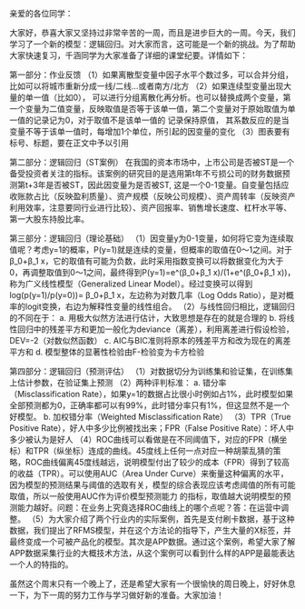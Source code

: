 亲爱的各位同学：



大家好，恭喜大家又坚持过非常辛苦的一周，而且是进步巨大的一周。今天，我们学习了一个新的模型：逻辑回归。对大家而言，这可能是一个新的挑战。为了帮助大家快速复习，千涵同学为大家准备了详细的课堂纪要。详情如下：



第一部分：作业反馈 （1）如果离散型变量中因子水平个数过多，可以合并分组，比如可以将城市重新分成一线/二线...或者南方/北方 （2）如果连续型变量出现大量的单一值（比如0）， 可以进行分组离散化再分析。也可以替换成两个变量，第一个变量为二值变量，反映取值是否等于该单一值，第二个变量对于原始取值为单一值的记录记为0，对于取值不是该单一值的 记录保持原值， 其系数反应的是当变量不等于该单一值时，每增加1个单位，所引起的因变量的变化 （3）图表要有标号、标题，要在正文中予以引用





第二部分：逻辑回归（ST案例） 在我国的资本市场中，上市公司是否被ST是一个备受投资者关注的指标。该案例的研究目的是选用第t年不亏损公司的财务数据预测第t+3年是否被ST，因此因变量为是否被ST, 这是一个0-1变量。自变量包括应收账款占比（反映盈利质量）、资产规模（反映公司规模）、资产周转率（反映资产利用效率，注意要同行业进行比较）、资产回报率、销售增长速度、杠杆水平等、第一大股东持股比率。



第三部分：逻辑回归（理论基础） （1）因变量y为0-1变量，如何将它变为连续取值呢？考虑y=1的概率，P(y=1)就是连续的变量，但概率的取值在0～1之间。对于β_0+β_1 x，它的取值有可能为负数，此时采用指数变换可以将数据变化为大于0，再调整取值到0～1之间，最终得到P(y=1)=e^(β_0+β_1 x)/(1+e^(β_0+β_1 x))，称为广义线性模型（Generalized Linear Model）。经过变换可以得到log(p(y=1)/p(y=0))= β_0+β_1 x，左边称为对数几率（Log Odds Ratio），是对概率的logit变换，右边为解释性变量的线性组合。 （2）与线性回归相比，逻辑回归的不同在于： a. 用极大似然方法进行估计，大致思想是存在的就是合理的 b. 将线性回归中的残差平方和更加一般化为deviance（离差），利用离差进行假设检验，DEV=-2（对数似然函数） c. AIC与BIC准则将原本的残差平方和改为现在的离差平方和 d. 模型整体的显著性检验由F-检验变为卡方检验



第四部分：逻辑回归（预测评估） （1）对数据切分为训练集和验证集，在训练集上估计参数，在验证集上预测 （2）两种评判标准： a. 错分率（Misclassification Rate），如果y=1的数据占比很小时例如占1%，此时模型如果全部预测都为0，正确率都可以有99%，此时错分率只有1%，但这显然不是一个好模型。 b. 加权错分率（Weighted Misclassification Rate） （3）TPR（True Positive Rate），好人中多少比例被找出来；FPR（False Positive Rate）：坏人中多少被认为是好人 （4）ROC曲线可以看做是在不同阈值下，对应的FPR（横坐标）和TPR（纵坐标）连成的曲线。45度线上任何一点对应一种胡蒙乱猜的策略，ROC曲线偏离45度线越远，说明模型付出了较少的成本（FPR）得到了较高的收益（TPR）。可以使用AUC（Area Under Curve）来衡量这种偏离的水平，因为模型的预测结果与阈值的选取有关，模型的综合表现应该考虑阈值的所有可能取值，所以一般使用AUC作为评价模型预测能力 的指标，取值越大说明模型的预测能力越好。问题：在业务上究竟选择ROC曲线上的哪个点呢？答：在运营中调整。 （5）为大家介绍了两个行业内的实际案例，首先是支付刷卡数据，基于这种数据，我们提出了RFMS模型，并在这个方法论的指导下，产生大量的X标签，并最终变成一个可被产品化的模型。其次是APP数据。通过这个案例，希望大家了解APP数据采集行业的大概技术方法，从这个案例可以看到什么样的APP是最能表达一个人的特指的。



虽然这个周末只有一个晚上了，还是希望大家有一个很愉快的周日晚上，好好休息一下，为下一周的努力工作与学习做好新的准备。大家加油！


